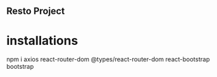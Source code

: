 ## Resto Project

# installations
npm i axios react-router-dom @types/react-router-dom  react-bootstrap bootstrap


 